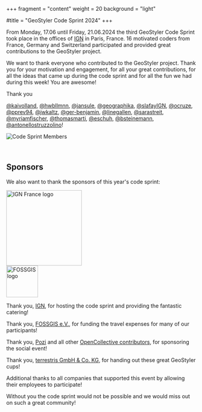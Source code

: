 +++
fragment = "content"
weight = 20
background = "light"

#title = "GeoStyler Code Sprint 2024"
+++

From Monday, 17.06 until Friday, 21.06.2024 the third GeoStyler Code Sprint took place in the offices
of [IGN](https://www.ign.fr) in Paris, France. 16 motivated coders from France, Germany and Switzerland
participated and provided great contributions to the GeoStyler project.

We want to thank everyone who contributed to the GeoStyler project. Thank you for your motivation and engagement,
for all your great contributions, for all the ideas that came up during the code sprint and for all the fun
we had during this week! You are awesome!

Thank you 

[@kaivolland](https://github.com/kaivolland),
[@hwbllmnn](https://github.com/hwbllmnn),
[@jansule](https://github.com/jansule),
[@geographika](https://github.com/geographika),
[@slafayIGN](https://github.com/slafayIGN),
[@ocruze](https://github.com/ocruze),
[@pprev94](https://github.com/pprev94),
[@jwkaltz](https://github.com/jwkaltz),
[@ger-benjamin](https://github.com/ger-benjamin),
[@linegallen](https://github.com/linegallen),
[@sarastreit](https://github.com/saraStreit),
[@myriamfischer](https://github.com/myriamfischer),
[@thomasmarti](https://github.com/thomasmarti),
[@eschuh](https://github.com/eschuh),
[@bsteinemann](https://github.com/bsteinemann),
[@antonellostruzzolino](https://github.com/antonellostruzzolino)!

![Code Sprint Members](/images/geostyler-codesprint-2024-members.jpg)

<br />

## Sponsors

We also want to thank the sponsors of this year's code sprint:

<img src="/images/logo-ign.jpg" alt="IGN France logo" height="200px"/>

<br />

<img src="/images/logo-fossgis.png" alt="FOSSGIS logo" height="84px"/>

<br />

Thank you, [IGN](https://www.ign.fr), for hosting the code sprint and providing the fantastic catering!

Thank you, [FOSSGIS e.V.](https://www.fossgis.de/), for funding the travel expenses for many of our participants!

Thank you, [Pozi](https://pozi.com/) and all other [OpenCollective contributors](https://opencollective.com/geostyler), for sponsoring the social event!

Thank you, [terrestris GmbH & Co. KG](https://www.terrestris.de), for handing out these great GeoStyler cups!

Additional thanks to all companies that supported this event by allowing their employees to participate!

Without you the code sprint would not be possible and we would miss out on such a great community!

